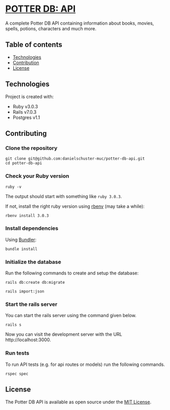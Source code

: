# [POTTER DB: API](apipotterdb.com)

A complete Potter DB API containing information about books, movies, spells, potions, characters and much more.

## Table of contents

- [Technologies](#technologies)
- [Contribution](#contributing)
- [License](#license)

## Technologies

Project is created with:

- Ruby v3.0.3
- Rails v7.0.3
- Postgres v1.1

## Contributing

### Clone the repository

```shell
git clone git@github.com:danielschuster-muc/potter-db-api.git
cd potter-db-api
```

### Check your Ruby version

```shell
ruby -v
```

The output should start with something like `ruby 3.0.3`.

If not, install the right ruby version using [rbenv](https://github.com/rbenv/rbenv) (may take a while):

```shell
rbenv install 3.0.3
```

### Install dependencies

Using [Bundler](https://github.com/bundler/bundler):

```shell
bundle install
```

### Initialize the database

Run the following commands to create and setup the database:

```shell
rails db:create db:migrate
```

```shell
rails import:json
```

### Start the rails server

You can start the rails server using the command given below.

```shell
rails s
```

Now you can visit the development server with the URL http://localhost:3000.

### Run tests

To run API tests (e.g. for api routes or models) run the following commands.

```shell
rspec spec
```

## License

The Potter DB API is available as open source under the [MIT License](http://opensource.org/licenses/MIT).

